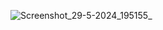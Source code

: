 ![Screenshot_29-5-2024_195155_](https://github.com/Rishit-katiyar/HistoricalSitesMap/assets/167756997/cb576a5e-1699-4984-8d0c-da6e0a24c10d)
